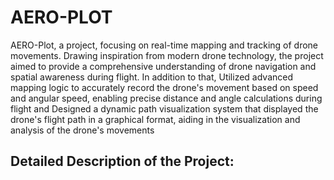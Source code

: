 # AERO-PLOT
 AERO-Plot, a project, focusing on real-time mapping and tracking of drone movements. Drawing inspiration from modern drone technology, the project aimed to provide a comprehensive understanding of drone navigation and spatial awareness during flight. In addition to that, Utilized advanced mapping logic to accurately record the drone's movement based on speed and angular speed, enabling precise distance and angle calculations during flight and Designed a dynamic path visualization system that displayed the drone's flight path in a graphical format, aiding in the visualization and analysis of the drone's movements

 ## Detailed Description of the Project:
 
